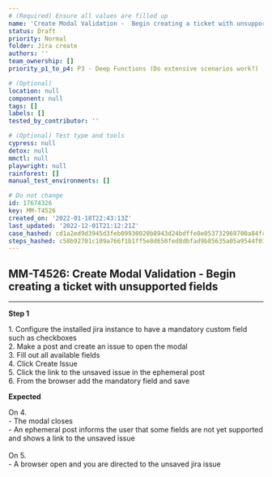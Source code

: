 ```yaml
---
# (Required) Ensure all values are filled up
name: 'Create Modal Validation -  Begin creating a ticket with unsupported fields'
status: Draft
priority: Normal
folder: Jira create
authors: ''
team_ownership: []
priority_p1_to_p4: P3 - Deep Functions (Do extensive scenarios work?)

# (Optional)
location: null
component: null
tags: []
labels: []
tested_by_contributor: ''

# (Optional) Test type and tools
cypress: null
detox: null
mmctl: null
playwright: null
rainforest: []
manual_test_environments: []

# Do not change
id: 17674326
key: MM-T4526
created_on: '2022-01-18T22:43:13Z'
last_updated: '2022-12-01T21:12:21Z'
case_hashed: cd1a2ed9d3945d3feb09930020b8943d24bdffe0e053732969700a84fc3064c4422cdfc5f17cf5e6367153183969c998
steps_hashed: c58b92701c109a766f1b1ff5e8d650fed8dbfad9b85635a05a9544f013ef0a4eae30ca9ca6d76e472eb490d2e7df087d
---
```


<!-- (Auto-generated) Based on frontmatter's "key" and "name" -->

## MM-T4526: Create Modal Validation - Begin creating a ticket with unsupported fields

---

**Step 1**

1\. Configure the installed jira instance to have a mandatory custom field such as checkboxes\
2\. Make a post and create an issue to open the modal\
3\. Fill out all available fields\
4\. Click Create Issue\
5\. Click the link to the unsaved issue in the ephemeral post\
6\. From the browser add the mandatory field and save

**Expected**

On 4.\
\- The modal closes\
\- An ephemeral post informs the user that some fields are not yet supported and shows a link to the unsaved issue\
\
On 5.\
\- A browser open and you are directed to the unsaved jira issue
